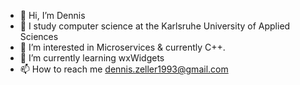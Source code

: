 - 👋 Hi, I’m Dennis
- :bookmark_tabs: I study computer science at the Karlsruhe University of Applied Sciences
- 👀 I’m interested in Microservices & currently C++.
- 🌱 I’m currently learning wxWidgets
- 📫 How to reach me dennis.zeller1993@gmail.com

<!---
dnszlr/dnszlr is a ✨ special ✨ repository because its `README.md` (this file) appears on your GitHub profile.
You can click the Preview link to take a look at your changes.
--->
